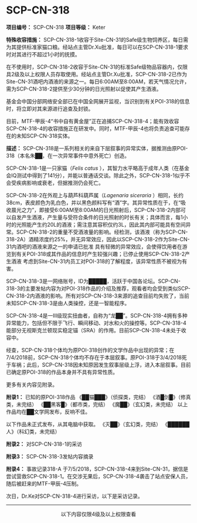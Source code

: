 # SCP-CN-318


**项目编号：** SCP-CN-318
**项目等级：** Keter

**特殊收容措施：** SCP-CN-318-1收容于Site-CN-31的Safe级生物饲养区，每日需为其提供标准家猫口粮。经站点主管Dr.Xu批准，每日可以在SCP-CN-318-1要求时对其进行不超过1小时的抚摸。

在不使用时，SCP-CN-318-2收容于Site-CN-31的标准Safe级物品容器内，仅限具2级及以上权限人员存取使用。经站点主管Dr.Xu批准，SCP-CN-318-2已作为Site-CN-31酒吧内酒液的来源之一。每日6:00AM至8:00AM，若天气情况允许，需为SCP-CN-318-2提供至少30分钟的日光照射以促使其产生酒液。

基金会中国分部网络安全部已在中国全网展开监视，当识别到有关POI-318的信息时，将立即对其来源进行追查及封锁。

目前，MTF-甲辰-4“书中自有黄金屋”正在追捕SCP-CN-318-4；能有效收容SCP-CN-318-4的收容措施正在研发中。同时，MTF-甲辰-4也将负责追查可能存在的未知SCP-CN-318实体。

**描述：** SCP-CN-318是一系列相关的来自下层叙事的异常实体，据推测由原POI-318（本名朱██，在一次异常事件中意外死亡）创造。

SCP-CN-318-1是一只家猫（*Felis catus* ），其智力水平略高于成年人类（在基金会IQ测试中得到了141分），并能以普通话交谈。除此之外，SCP-CN-318-1似乎不会受疾病影响或衰老，但据推测仍会死亡。

SCP-CN-318-2在外观上与葫芦科葫芦属（*Lagenaria siceraria* ）相同，长约38cm，表皮颜色为乳白色，并以黑色颜料写有“酒”字。其异常性质在于，在“吸收晨光之力”，即接受6:00AM至8:00AM的日光照射后，SCP-CN-318-2内部可以自发产生酒液，产生量与受符合条件的日光照射的时长有关；具体而言，每1小时的光照能产生约20L的酒液；需注意其容积仅约3L，因此其内部可能具有空间异常。SCP-CN-318-2的重量不受酒液量的影响。经检测，该酒液（称为SCP-CN-318-2A）酒精浓度约25%，并无异常效应，因此以SCP-CN-318-2作为Site-CN-31内酒吧的酒液来源之一的申请已批准 具有轻微的异常效应，会使得饮用者在游览到有关POI-318或其作品的信息时产生较强兴趣；已停止使用SCP-CN-318-2产生酒液 考虑到Site-CN-31内员工对POI-318的了解程度，该异常性质不被视为有害。

SCP-CN-318-3是一网络账号，ID为█████，活跃于中国各论坛。SCP-CN-318-3的主要发帖内容为对POI-318作品的介绍及推荐，观看者均会受到类似SCP-CN-318-2内酒液的影响。所有对SCP-CN-318-3来源的追查目前均失败了，当前未知SCP-CN-318-3是由人类操控，还是一智能程序。

SCP-CN-318-4是一III级现实扭曲者，自称为“龙██”。SCP-CN-318-4拥有多种异常能力，包括但不限于飞行、瞬间移动、对水和火的操控等。SCP-CN-318-4能部分无视斯克兰顿现实稳定锚（SRA）的作用。目前SCP-CN-318-4未处于收容中。

经查，SCP-CN-318个体均为原POI-318创作的文学作品中出现的异常；在7/4/2018前，SCP-CN-318个体均不存在于本层叙事。原POI-318于3/4/2018死于车祸；此后，SCP-CN-318因未知原因发生叙事层级上浮，进入本层叙事。目前已确定原POI-318的作品本身并不具有异常性质。

更多有关内容见附录。

**附录1：** 已知的原POI-318作品
《██猫███》（侦探类，完结）
《酒█剑█》（修真类，未完结）
《██黑客█》（都市类，完结）
《魔██》（玄幻类，未完结）
以上作品均在██文学网发布，反响不佳。

以下作品未正式发布，从其电脑中获取。
《灭██》（玄幻类，完结）
《██████人》（科幻类，未完结）

**附录2：** 对SCP-CN-318-1的采访


**附录3：** SCP-CN-318-3发帖内容摘录


**附录4：** 事故记录318-A
于7/5/2018，SCP-CN-318-4来到Site-CN-31，据信是尝试营救SCP-CN-318-1。在交涉无果后，SCP-CN-318-4袭击了站点安保人员，随后被赶来的MTF-甲辰-4压制。

次日，Dr.Ke对SCP-CN-318-4进行采访，以下是采访记录。



---

<p style='text-align: center;'>&#20197;&#19979;&#20869;&#23481;&#20165;&#38480;4&#32423;&#21450;&#20197;&#19978;&#26435;&#38480;&#26597;&#30475;</p>




